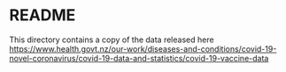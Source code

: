 # README

This directory contains a copy of the data released here https://www.health.govt.nz/our-work/diseases-and-conditions/covid-19-novel-coronavirus/covid-19-data-and-statistics/covid-19-vaccine-data
